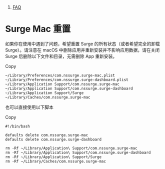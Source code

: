 1.  [FAQ](/surge-knowledge-base/zh/faq)

Surge Mac 重置
============

如果你在使用中遇到了问题，希望重置 Surge 的所有状态（或者希望完全的卸载 Surge）。请注意在 macOS 中删除应用并重新安装并不影响应用数据，请在关闭 Surge 后删除以下文件和目录，无需删除 App 重新安装。

Copy

```
~/Library/Preferences/com.nssurge.surge-mac.plist
~/Library/Preferences/com.nssurge.surge-dashboard.plist
~/Library/Application Support/com.nssurge.surge-mac
~/Library/Application Support/com.nssurge.surge-dashboard
~/Library/Application Support/Surge
~/Library/Caches/com.nssurge.surge-mac
```

也可以直接使用以下脚本

Copy

```
#!/bin/bash

defaults delete com.nssurge.surge-mac
defaults delete com.nssurge.surge-dashboard

rm -Rf ~/Library/Application\ Support/com.nssurge.surge-mac
rm -Rf ~/Library/Application\ Support/com.nssurge.surge-dashboard
rm -Rf ~/Library/Application\ Support/Surge
rm -Rf ~/Library/Caches/com.nssurge.surge-mac
```